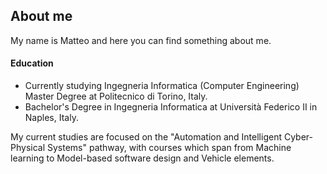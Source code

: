 ## About me

<!--
**MatGrav/MatGrav** is a ✨ _special_ ✨ repository because its `README.md` (this file) appears on your GitHub profile.

Here are some ideas to get you started:

- 🔭 I’m currently working on ...
- 🌱 I’m currently learning ...
- 👯 I’m looking to collaborate on ...
- 🤔 I’m looking for help with ...
- 💬 Ask me about ...
- 📫 How to reach me: ...
- 😄 Pronouns: ...
- ⚡ Fun fact: ...
-->
My name is Matteo and here you can find something about me.


#### Education
- Currently studying Ingegneria Informatica (Computer Engineering) Master Degree at Politecnico di Torino, Italy.
- Bachelor's Degree in Ingegneria Informatica at Università Federico II in Naples, Italy.

My current studies are focused on the "Automation and Intelligent Cyber-Physical Systems" pathway, with courses which span from Machine learning to Model-based software design and Vehicle elements.
